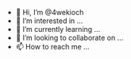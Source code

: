 - 👋 Hi, I’m @4wekioch
- 👀 I’m interested in ...
- 🌱 I’m currently learning ...
- 💞️ I’m looking to collaborate on ...
- 📫 How to reach me ...

<!---
4wekioch/4wekioch is a ✨ special ✨ repository because its `README.md` (this file) appears on your GitHub profile.
You can click the Preview link to take a look at your changes.
--->
